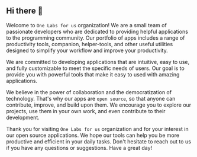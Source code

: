 ## Hi there 👋

Welcome to `One Labs for us` organization! We are a small team of passionate developers who are dedicated to providing helpful applications to the programming community. Our portfolio of apps includes a range of productivity tools, companion, helper-tools, and other useful utilities designed to simplify your workflow and improve your productivity.

We are committed to developing applications that are intuitive, easy to use, and fully customizable to meet the specific needs of users. Our goal is to provide you with powerful tools that make it easy to used with amazing applications.

We believe in the power of collaboration and the democratization of technology. That's why our apps are `open source`, so that anyone can contribute, improve, and build upon them. We encourage you to explore our projects, use them in your own work, and even contribute to their development.

Thank you for visiting `One Labs for us`  organization and for your interest in our open source applications. We hope our tools can help you be more productive and efficient in your daily tasks. Don't hesitate to reach out to us if you have any questions or suggestions. Have a great day!
